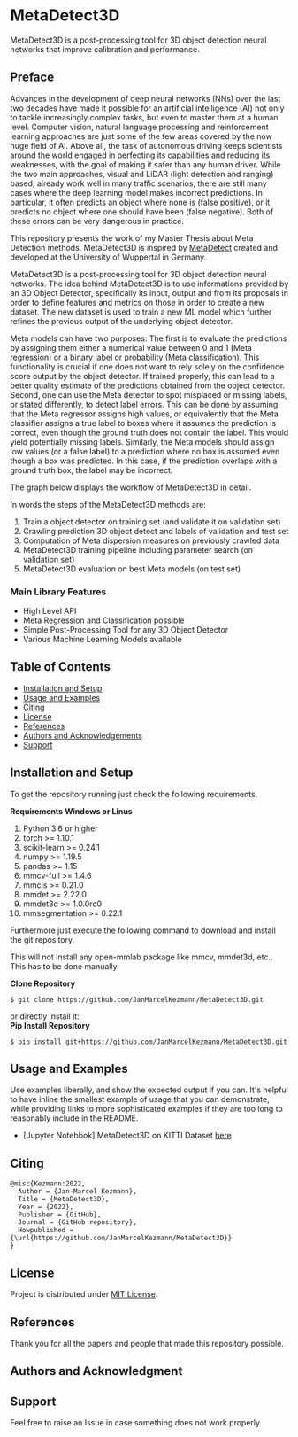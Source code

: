 # MetaDetect3D
MetaDetect3D is a post-processing tool for 3D object detection neural networks that improve calibration and performance.

## Preface

<p>Advances in the development of deep neural networks (NNs) over the last two decades have made it possible for an artificial intelligence (AI) not only to tackle increasingly complex tasks, but even to master them at a human level. Computer vision, natural language processing and reinforcement learning approaches are just some of the few areas covered by the now huge field of AI. Above all, the task of autonomous driving keeps scientists around the world engaged in perfecting its capabilities and reducing its weaknesses, with the goal of making it safer than any human driver. While the two main approaches, visual and LiDAR (light detection and ranging) based, already work well in many traffic scenarios, there are still many cases where the deep learning model makes incorrect predictions. In particular, it often predicts an object where none is (false positive), or it predicts no object where one should have been (false negative). Both of these errors can be very dangerous in practice.</p>
<p>This repository presents the work of my Master Thesis about Meta Detection methods. MetaDetect3D is inspired by <a href="https://github.com/schubertm/MetaDetect">MetaDetect</a> created and developed at the University of Wuppertal in Germany.</p>
<p>MetaDetect3D is a post-processing tool for 3D object detection neural networks. The idea behind MetaDetect3D is to use informations provided by an 3D Object Detector, specifically its input, output and from its proposals in order to define features and metrics on those in order to create a new dataset. The new dataset is used to train a new ML model which further refines the previous output of the underlying object detector.</p>
<p>Meta models can have two purposes: The first is to evaluate the predictions by assigning them either a numerical value between 0 and 1 (Meta regression) or a binary label or probability (Meta classification). This functionality is crucial if one does not want to rely solely on the confidence score output by the object detector. If trained properly, this can lead to a better quality estimate of the predictions obtained from the object detector. Second, one can use the Meta detector to spot misplaced or missing labels, or stated differently, to detect label errors. This can be done by assuming that the Meta regressor assigns high values, or equivalently that the Meta classifier assigns a true label to boxes where it assumes the prediction is correct, even though the ground truth does not contain the label. This would yield potentially missing labels. Similarly, the Meta models should assign low values (or a false label) to a prediction where no box is assumed even though a box was predicted. In this case, if the prediction overlaps with a ground truth box, the label may be incorrect.</p>
<p>The graph below displays the workflow of MetaDetect3D in detail.</p>

<p>In words the steps of the MetaDetect3D methods are:<p>

1) Train a object detector on training set (and validate it on validation set)
2) Crawling prediction 3D object detect and labels of validation and test set
3) Computation of Meta dispersion measures on previously crawled data
4) MetaDetect3D training pipeline including parameter search (on validation set)
5) MetaDetect3D evaluation on best Meta models (on test set)

### Main Library Features

- High Level API
- Meta Regression and Classification possible
- Simple Post-Processing Tool for any 3D Object Detector
- Various Machine Learning Models available

## Table of Contents

 - [Installation and Setup](#installation-and-setup)
 - [Usage and Examples](#usage-and-examples)
 - [Citing](#citing)
 - [License](#license)
 - [References](#references)
 - [Authors and Acknowledgements](#authors-and-acknowledgements)
 - [Support](#support)

## Installation and Setup

<p>To get the repository running just check the following requirements.</p>

**Requirements**
**Windows or Linus**
1) Python 3.6 or higher
2) torch >= 1.10.1
3) scikit-learn >= 0.24.1
3) numpy >= 1.19.5
4) pandas >= 1.15
5) mmcv-full >= 1.4.6
6) mmcls >= 0.21.0
7) mmdet >= 2.22.0
8) mmdet3d >= 1.0.0rc0
9) mmsegmentation >= 0.22.1

<p>Furthermore just execute the following command to download and install the git repository. </p>
<p>This will not install any open-mmlab package like mmcv, mmdet3d, etc.. This has to be done manually.</p>

**Clone Repository**

    $ git clone https://github.com/JanMarcelKezmann/MetaDetect3D.git

or directly install it:<br>
**Pip Install Repository**

    $ pip install git+https://github.com/JanMarcelKezmann/MetaDetect3D.git

## Usage and Examples

Use examples liberally, and show the expected output if you can. It's helpful to have inline the smallest example of usage that you can demonstrate, while providing links to more sophisticated examples if they are too long to reasonably include in the README.

- [Jupyter Notebbok] MetaDetect3D on KITTI Dataset <a href= "https://github.com/JanMarcelKezmann/MetaDetect3D/blob/master/examples/MetaDetect3D_KITTI_Example.ipynb">here</a>

## Citing

    @misc{Kezmann:2022,
      Author = {Jan-Marcel Kezmann},
      Title = {MetaDetect3D},
      Year = {2022},
      Publisher = {GitHub},
      Journal = {GitHub repository},
      Howpublished = {\url{https://github.com/JanMarcelKezmann/MetaDetect3D}}
    } 
    
## License

Project is distributed under <a href="https://github.com/JanMarcelKezmann/MetaDetect3D/blob/master/LICENSE">MIT License</a>.

## References

<p>Thank you for all the papers and people that made this repository possible.</p>

## Authors and Acknowledgment

## Support

Feel free to raise an Issue in case something does not work properly.

